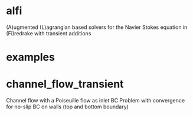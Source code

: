 # alfi
(A)ugmented (L)agrangian based solvers for the Navier Stokes equation in (Fi)redrake
with transient additions

# examples
# channel_flow_transient
Channel flow with a Poiseuille flow as inlet BC
Problem with convergence for no-slip BC on walls (top and bottom boundary)

